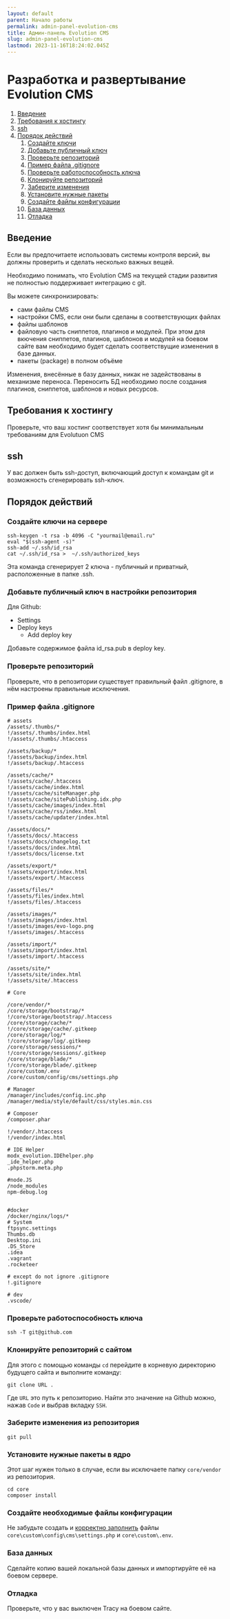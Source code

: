 ```yaml
---
layout: default
parent: Начало работы
permalink: admin-panel-evolution-cms
title: Админ-панель Evolution CMS
slug: admin-panel-evolution-cms
lastmod: 2023-11-16T18:24:02.045Z
---
```


# Разработка и развертывание Evolution CMS



1. [Введение](#section1)
2. [Требования к хостингу](#section2)
3. [ssh](#section3)
4. [Порядок действий](#section4)
	1. [Создайте ключи](#section4-1)
	2. [Добавьте публичный ключ](#section4-2)
	3. [Проверьте репозиторий](#section4-3)
	4. [Пример файла .gitignore](#section4-4)
	5. [Проверьте работоспособность ключа](#section4-5)
	6. [Клонируйте репозиторий](#section4-6)
	7. [Заберите изменения](#section4-7)
	8. [Установите нужные пакеты](#section4-8)
	9. [Создайте файлы конфигурации](#section4-9)
	10. [База данных](#section4-10)
	11. [Отладка](#section4-11)



## Введение <a name="section1"></a>
Если вы предпочитаете использовать системы контроля версий, вы должны проверить и сделать несколько важных вещей.

Необходимо понимать, что Evolution CMS на текущей стадии развития не полностью поддерживает интеграцию с git. 


Вы можете синхронизировать:
- сами файлы CMS
- настройки CMS, если они были сделаны в соответствующих файлах
- файлы шаблонов
- файловую часть сниппетов, плагинов и модулей. При этом для вкючения сниппетов, плагинов, шаблонов и модулей на боевом сайте вам необходимо будет сделать соответствущие изменения в базе данных.
- пакеты (package) в полном объёме

Изменения, внесённые в базу данных, никак не задействованы в механизме переноса. Переносить БД необходимо после создания плагинов, сниппетов, шаблонов и новых ресурсов.

## Требования к хостингу <a name="section2"></a>
Проверьте, что ваш хостинг соответствует хотя бы минимальным требованиям для Evolutuon CMS

## ssh <a name="section3"></a> ## 
У вас должен быть ssh-доступ, включающий доступ к командам git и возможность сгенерировать ssh-ключ.

## Порядок действий <a name="section4"></a>

### Создайте ключи на сервере <a name="section4-1"></a>
```shell
ssh-keygen -t rsa -b 4096 -C "yourmail@email.ru"
eval "$(ssh-agent -s)"
ssh-add ~/.ssh/id_rsa
cat ~/.ssh/id_rsa >  ~/.ssh/authorized_keys
```
Эта команда сгенерирует 2 ключа - публичный и приватный, расположенные в папке .ssh.

### Добавьте публичный ключ в настройки репозитория <a name="section4-2"></a> 

Для Github:
* Settings
* Deploy keys
	* Add deploy key

Добавьте содержимое файла id_rsa.pub в deploy key.

### Проверьте репозиторий <a name="section4-3"></a>
Проверьте, что в репозитории существует правильный файл .gitignore, в нём настроены правильные исключения.


### Пример файла .gitignore <a name="section4-4"></a>


```
# assets
/assets/.thumbs/*
!/assets/.thumbs/index.html
!/assets/.thumbs/.htaccess

/assets/backup/*
!/assets/backup/index.html
!/assets/backup/.htaccess

/assets/cache/*
!/assets/cache/.htaccess
!/assets/cache/index.html
!/assets/cache/siteManager.php
!/assets/cache/sitePublishing.idx.php
!/assets/cache/images/index.html
!/assets/cache/rss/index.html
!/assets/cache/updater/index.html

/assets/docs/*
!/assets/docs/.htaccess
!/assets/docs/changelog.txt
!/assets/docs/index.html
!/assets/docs/license.txt

/assets/export/*
!/assets/export/index.html
!/assets/export/.htaccess

/assets/files/*
!/assets/files/index.html
!/assets/files/.htaccess

/assets/images/*
!/assets/images/index.html
!/assets/images/evo-logo.png
!/assets/images/.htaccess

/assets/import/*
!/assets/import/index.html
!/assets/import/.htaccess

/assets/site/*
!/assets/site/index.html
!/assets/site/.htaccess

# Core

/core/vendor/*
/core/storage/bootstrap/*
!/core/storage/bootstrap/.htaccess
/core/storage/cache/*
!/core/storage/cache/.gitkeep
/core/storage/log/*
!/core/storage/log/.gitkeep
/core/storage/sessions/*
!/core/storage/sessions/.gitkeep
/core/storage/blade/*
!/core/storage/blade/.gitkeep
/core/custom/.env
/core/custom/config/cms/settings.php

# Manager
/manager/includes/config.inc.php
/manager/media/style/default/css/styles.min.css

# Composer
/composer.phar

!/vendor/.htaccess
!/vendor/index.html

# IDE Helper
modx_evolution.IDEhelper.php
_ide_helper.php
.phpstorm.meta.php

#node.JS
/node_modules
npm-debug.log


#docker
/docker/nginx/logs/*
# System
ftpsync.settings
Thumbs.db
Desktop.ini
.DS_Store
.idea
.vagrant
.rocketeer

# except do not ignore .gitignore
!.gitignore

# dev
.vscode/
```

### Проверьте работоспособность ключа <a name="section4-5"></a>

```shell
ssh -T git@github.com
```
### Клонируйте репозиторий с сайтом <a name="section4-6"></a> 
Для этого с помощью команды `cd` перейдите в корневую директорию будущего сайта и выполните команду:
```shell
git clone URL .
```
Где `URL` это путь к репозиторию. Найти это значение на Github можно, нажав `Code` и выбрав вкладку `SSH`.


### Заберите изменения из репозитория <a name="section4-7"></a> 
```shell
git pull
```

### Установите нужные пакеты в ядро <a name="section4-8"></a>
Этот шаг нужен только в случае, если вы исключаете папку `core/vendor` из репозитория.

```shell
cd core
composer install
```

### Создайте необходимые файлы конфигурации <a name="section4-9"></a>
Не забудьте создать и [корректно заполнить](/v3/01_%D0%9D%D0%B0%D1%87%D0%B0%D0%BB%D0%BE%20%D1%80%D0%B0%D0%B1%D0%BE%D1%82%D1%8B/003_%D0%9A%D0%BE%D0%BD%D1%84%D0%B8%D0%B3%D1%83%D1%80%D0%B0%D1%86%D0%B8%D1%8F.md) файлы `core\custom\config\cms\settings.php` и `core\custom\.env`.

### База данных <a name="section4-10"></a> ###
Сделайте копию вашей локальной базы данных и импортируйте её на боевом сервере.

### Отладка <a name="section4-11"></a> ###
Проверьте, что у вас выключен Tracy на боевом сайте.
